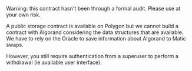 Warning: this contract hasn't been through a formal audit. Please use at your own risk.

A public storage contract is available on Polygon but we cannot build a contract with Algorand considering the data structures that are available. 
We have to rely on the Oracle to save information about Algorand to Matic swaps. 

However, you still require authentication from a superuser to perform a withdrawal (ie available user interface).
